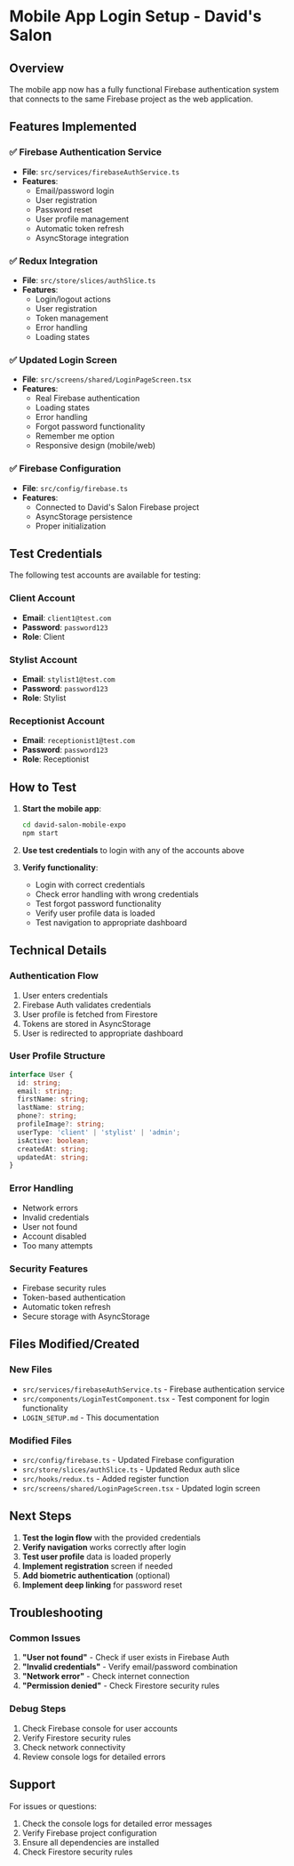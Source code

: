 # Mobile App Login Setup - David's Salon

## Overview
The mobile app now has a fully functional Firebase authentication system that connects to the same Firebase project as the web application.

## Features Implemented

### ✅ Firebase Authentication Service
- **File**: `src/services/firebaseAuthService.ts`
- **Features**:
  - Email/password login
  - User registration
  - Password reset
  - User profile management
  - Automatic token refresh
  - AsyncStorage integration

### ✅ Redux Integration
- **File**: `src/store/slices/authSlice.ts`
- **Features**:
  - Login/logout actions
  - User registration
  - Token management
  - Error handling
  - Loading states

### ✅ Updated Login Screen
- **File**: `src/screens/shared/LoginPageScreen.tsx`
- **Features**:
  - Real Firebase authentication
  - Loading states
  - Error handling
  - Forgot password functionality
  - Remember me option
  - Responsive design (mobile/web)

### ✅ Firebase Configuration
- **File**: `src/config/firebase.ts`
- **Features**:
  - Connected to David's Salon Firebase project
  - AsyncStorage persistence
  - Proper initialization

## Test Credentials

The following test accounts are available for testing:

### Client Account
- **Email**: `client1@test.com`
- **Password**: `password123`
- **Role**: Client

### Stylist Account
- **Email**: `stylist1@test.com`
- **Password**: `password123`
- **Role**: Stylist

### Receptionist Account
- **Email**: `receptionist1@test.com`
- **Password**: `password123`
- **Role**: Receptionist

## How to Test

1. **Start the mobile app**:
   ```bash
   cd david-salon-mobile-expo
   npm start
   ```

2. **Use test credentials** to login with any of the accounts above

3. **Verify functionality**:
   - Login with correct credentials
   - Check error handling with wrong credentials
   - Test forgot password functionality
   - Verify user profile data is loaded
   - Test navigation to appropriate dashboard

## Technical Details

### Authentication Flow
1. User enters credentials
2. Firebase Auth validates credentials
3. User profile is fetched from Firestore
4. Tokens are stored in AsyncStorage
5. User is redirected to appropriate dashboard

### User Profile Structure
```typescript
interface User {
  id: string;
  email: string;
  firstName: string;
  lastName: string;
  phone?: string;
  profileImage?: string;
  userType: 'client' | 'stylist' | 'admin';
  isActive: boolean;
  createdAt: string;
  updatedAt: string;
}
```

### Error Handling
- Network errors
- Invalid credentials
- User not found
- Account disabled
- Too many attempts

### Security Features
- Firebase security rules
- Token-based authentication
- Automatic token refresh
- Secure storage with AsyncStorage

## Files Modified/Created

### New Files
- `src/services/firebaseAuthService.ts` - Firebase authentication service
- `src/components/LoginTestComponent.tsx` - Test component for login functionality
- `LOGIN_SETUP.md` - This documentation

### Modified Files
- `src/config/firebase.ts` - Updated Firebase configuration
- `src/store/slices/authSlice.ts` - Updated Redux auth slice
- `src/hooks/redux.ts` - Added register function
- `src/screens/shared/LoginPageScreen.tsx` - Updated login screen

## Next Steps

1. **Test the login flow** with the provided credentials
2. **Verify navigation** works correctly after login
3. **Test user profile** data is loaded properly
4. **Implement registration** screen if needed
5. **Add biometric authentication** (optional)
6. **Implement deep linking** for password reset

## Troubleshooting

### Common Issues
1. **"User not found"** - Check if user exists in Firebase Auth
2. **"Invalid credentials"** - Verify email/password combination
3. **"Network error"** - Check internet connection
4. **"Permission denied"** - Check Firestore security rules

### Debug Steps
1. Check Firebase console for user accounts
2. Verify Firestore security rules
3. Check network connectivity
4. Review console logs for detailed errors

## Support

For issues or questions:
1. Check the console logs for detailed error messages
2. Verify Firebase project configuration
3. Ensure all dependencies are installed
4. Check Firestore security rules
